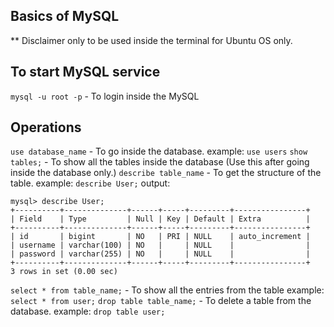 ## Basics of MySQL

** Disclaimer only to be used inside the terminal for Ubuntu OS only.

## To start MySQL service
`mysql -u root -p` - To login inside the MySQL

## Operations

`use database_name` - To go inside the database. example: `use users`
`show tables;` - To show all the tables inside the database (Use this after going inside the database only.)
`describe table_name` - To get the structure of the table. example: `describe User;`
output: 
```
mysql> describe User;
+----------+--------------+------+-----+---------+----------------+
| Field    | Type         | Null | Key | Default | Extra          |
+----------+--------------+------+-----+---------+----------------+
| id       | bigint       | NO   | PRI | NULL    | auto_increment |
| username | varchar(100) | NO   |     | NULL    |                |
| password | varchar(255) | NO   |     | NULL    |                |
+----------+--------------+------+-----+---------+----------------+
3 rows in set (0.00 sec)
```

`select * from table_name;` - To show all the entries from the table example: `select * from user;`
`drop table table_name;` - To delete a table from the database. example: `drop table user;`
